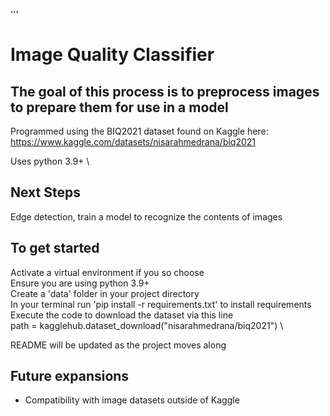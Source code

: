 '''
# Image Quality Classifier #

## The goal of this process is to preprocess images to prepare them for use in a model ##

Programmed using the BIQ2021 dataset found on Kaggle here:\
https://www.kaggle.com/datasets/nisarahmedrana/biq2021


Uses python 3.9+ \

## Next Steps
Edge detection, train a model to recognize the contents of images


## To get started ##
Activate a virtual environment if you so choose \
Ensure you are using python 3.9+ \
Create a 'data' folder in your project directory \
In your terminal run 'pip install -r requirements.txt' to install requirements \
Execute the code to download the dataset via this line\
    path = kagglehub.dataset_download("nisarahmedrana/biq2021") \

README will be updated as the project moves along


## Future expansions ##
- Compatibility with image datasets outside of Kaggle